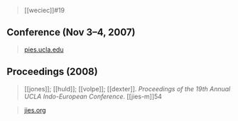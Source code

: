 > [[weciec]]#19

## Conference (Nov 3–4, 2007)
> [pies.ucla.edu](https://pies.ucla.edu/conference/weciec-archives/weciec-19/)
## Proceedings (2008)
> [[jones]]; [[huld]]; [[volpe]]; [[dexter]]. *Proceedings of the 19th Annual UCLA Indo-European Conference*. [[jies-m]]54

> [jies.org](https://www.jies.org/DOCS/monojpgs/Mon54.html)